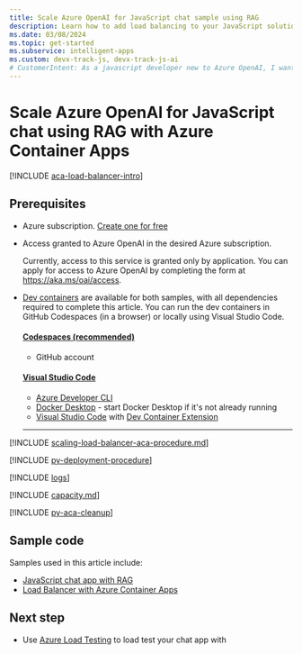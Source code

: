 ```yaml
---
title: Scale Azure OpenAI for JavaScript chat sample using RAG
description: Learn how to add load balancing to your JavaScript solution to extend the chat app beyond the Azure OpenAI token and model quota limits. 
ms.date: 03/08/2024
ms.topic: get-started
ms.subservice: intelligent-apps
ms.custom: devx-track-js, devx-track-js-ai
# CustomerIntent: As a javascript developer new to Azure OpenAI, I want to scale my OpenAI capacity to avoid rate limit errors.
---
```


# Scale Azure OpenAI for JavaScript chat using RAG with Azure Container Apps

[!INCLUDE [aca-load-balancer-intro](../ai/includes/scaling-load-balancer-introduction-azure-container-apps.md)]

## Prerequisites

* Azure subscription.  [Create one for free](https://azure.microsoft.com/free/ai-services?azure-portal=true) 
* Access granted to Azure OpenAI in the desired Azure subscription.

    Currently, access to this service is granted only by application. You can apply for access to Azure OpenAI by completing the form at https://aka.ms/oai/access.

* [Dev containers](https://containers.dev/) are available for both samples, with all dependencies required to complete this article. You can run the dev containers in GitHub Codespaces (in a browser) or locally using Visual Studio Code.

    #### [Codespaces (recommended)](#tab/github-codespaces)
    
    * GitHub account
    
    #### [Visual Studio Code](#tab/visual-studio-code)
    * [Azure Developer CLI](../azure-developer-cli/install-azd.md?tabs=winget-windows%2Cbrew-mac%2Cscript-linux&pivots=os-windows)
    * [Docker Desktop](https://www.docker.com/products/docker-desktop/) - start Docker Desktop if it's not already running
    * [Visual Studio Code](https://code.visualstudio.com/) with [Dev Container Extension](https://marketplace.visualstudio.com/items?itemName=ms-vscode-remote.remote-containers)
    
    ---

[!INCLUDE [scaling-load-balancer-aca-procedure.md](../ai/includes/scaling-load-balancer-procedure-azure-container-apps.md)]

[!INCLUDE [py-deployment-procedure](../ai/includes/redeploy-procedure-chat.md)]

[!INCLUDE [logs](../ai/includes/scaling-load-balancer-logs-azure-container-apps.md)]

[!INCLUDE [capacity.md](../ai/includes/scaling-load-balancer-capacity.md)]

[!INCLUDE [py-aca-cleanup](../ai/includes/scaling-load-balancer-cleanup-azure-container-apps.md)]

## Sample code

Samples used in this article include: 

* [JavaScript chat app with RAG](https://github.com/Azure-Samples/azure-search-openai-javascript)
* [Load Balancer with Azure Container Apps](https://github.com/Azure-Samples/openai-aca-lb)

## Next step

* Use [Azure Load Testing](/azure/load-testing/) to load test your chat app with 
